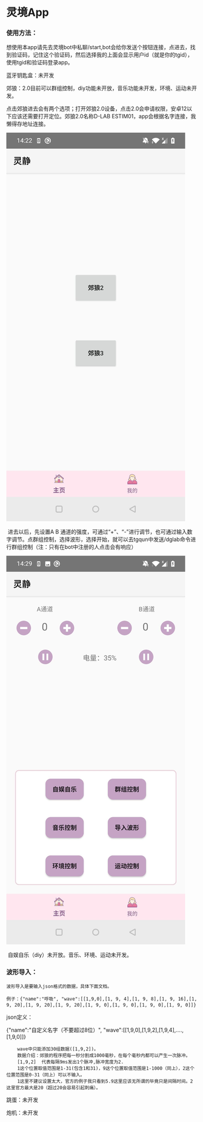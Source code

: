 # 灵境App



### 使用方法：

​	想使用本app请先去灵境bot中私聊/start,bot会给你发送个按钮连接，点进去，找到验证码，记住这个验证码，然后选择我的上面会显示用户id（就是你的tgid），使用tgid和验证码登录app。



蓝牙钥匙盒：未开发

郊狼：2.0目前可以群组控制，diy功能未开放，音乐功能未开发，环境、运动未开发。

​	点击郊狼进去会有两个选项；打开郊狼2.0设备，点击2.0会申请权限，安卓12以下应该还需要打开定位。郊狼2.0名称D-LAB ESTIM01，app会根据名字连接，我懒得存地址连接。

![20241107142329.jpg](images%2F20241107142329.jpg)

​    进去以后，先设置A B 通道的强度，可通过“+”、“-”进行调节，也可通过输入数字调节。点群组控制，选择波形，选择开始，就可以去tgqun中发送/dglab命令进行群组控制（注：只有在bot中注册的人点击会有响应）


![20241107142958.jpg](images%2F20241107142958.jpg)

​   自娱自乐（diy）未开放。音乐、环境、运动未开发。

### 波形导入：
    波形导入是要输入json格式的数据，具体下面文档。

    例子：{"name":"呼吸", "wave":[[1,9,0],[1, 9, 4],[1, 9, 8],[1, 9, 16],[1, 9, 20],[1, 9, 20],[1, 9, 20],[1, 9, 0],[1, 9, 0],[1, 9, 0],[1, 9, 0]]}


json定义：

{"name":"自定义名字（不要超过8位）", "wave":[[1,9,0],[1,9,2],[1,9,4],....,[1,9,0]]}


        wave中只能添加30组数据([1,9,2])。
        数据介绍：郊狼的程序把每一秒分割成1000毫秒，在每个毫秒内都可以产生一次脉冲。
        [1,9,2]  代表每隔9ms发出1个脉冲,脉冲宽度为2.
        1这个位置取值范围是1-31(包含1和31)，9这个位置取值范围是1-1000（同上），2这个位置范围是0-31（同上）可以不输入。
        1这里不建议设置太大，官方的例子我只看到5.9这里应该无所谓的毕竟只是间隔时间。2这里官方最大是20（超过20会容易引起刺痛）。



跳蛋：未开发

炮机：未开发



